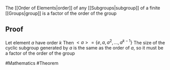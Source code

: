 The [[Order of Elements|order]] of any [[Subgroups|subgroup]] of a finite [[Groups|group]] is a factor of the order of the group
## Proof
Let element $a$ have order $k$
Then $<a> = \{ e,a,a^{2},\dots,a^{k-1} \}$
The size of the cyclic subgroup generated by $a$ is the same as the order of $a$, so it must be a factor of the order of the group

#Mathematics #Theorem